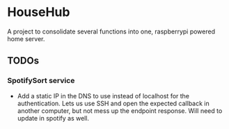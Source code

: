 # HouseHub

A project to consolidate several functions into one, raspberrypi powered home server.

## TODOs

### SpotifySort service

- Add a static IP in the DNS to use instead of localhost for the authentication. Lets us use SSH and open the expected callback in another computer, but not mess up the endpoint response. Will need to update in spotify as well.